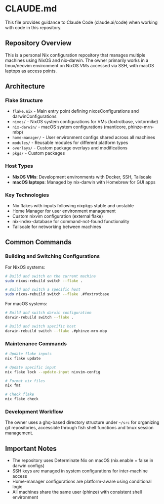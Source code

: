 # CLAUDE.md

This file provides guidance to Claude Code (claude.ai/code) when working with code in this repository.

## Repository Overview

This is a personal Nix configuration repository that manages multiple machines using NixOS and nix-darwin. The owner primarily works in a tmux/neovim environment on NixOS VMs accessed via SSH, with macOS laptops as access points.

## Architecture

### Flake Structure
- `flake.nix` - Main entry point defining nixosConfigurations and darwinConfigurations
- `nixos/` - NixOS system configurations for VMs (foxtrotbase, victormike)
- `nix-darwin/` - macOS system configurations (manticore, phinze-mrn-mbp)
- `home-manager/` - User environment configs shared across all machines
- `modules/` - Reusable modules for different platform types
- `overlays/` - Custom package overlays and modifications
- `pkgs/` - Custom packages

### Host Types
- **NixOS VMs**: Development environments with Docker, SSH, Tailscale
- **macOS laptops**: Managed by nix-darwin with Homebrew for GUI apps

### Key Technologies
- Nix flakes with inputs following nixpkgs stable and unstable
- Home Manager for user environment management
- Custom nixvim configuration (external flake)
- nix-index-database for command-not-found functionality
- Tailscale for networking between machines

## Common Commands

### Building and Switching Configurations

For NixOS systems:
```bash
# Build and switch on the current machine
sudo nixos-rebuild switch --flake .

# Build and switch a specific host
sudo nixos-rebuild switch --flake .#foxtrotbase
```

For macOS systems:
```bash
# Build and switch darwin configuration
darwin-rebuild switch --flake .

# Build and switch specific host
darwin-rebuild switch --flake .#phinze-mrn-mbp
```

### Maintenance Commands

```bash
# Update flake inputs
nix flake update

# Update specific input
nix flake lock --update-input nixvim-config

# Format nix files
nix fmt

# Check flake
nix flake check
```

### Development Workflow

The owner uses a ghq-based directory structure under `~/src` for organizing git repositories, accessible through fish shell functions and tmux session management.

## Important Notes

- The repository uses Determinate Nix on macOS (nix.enable = false in darwin configs)
- SSH keys are managed in system configurations for inter-machine access
- Home-manager configurations are platform-aware using conditional logic
- All machines share the same user (phinze) with consistent shell environment

